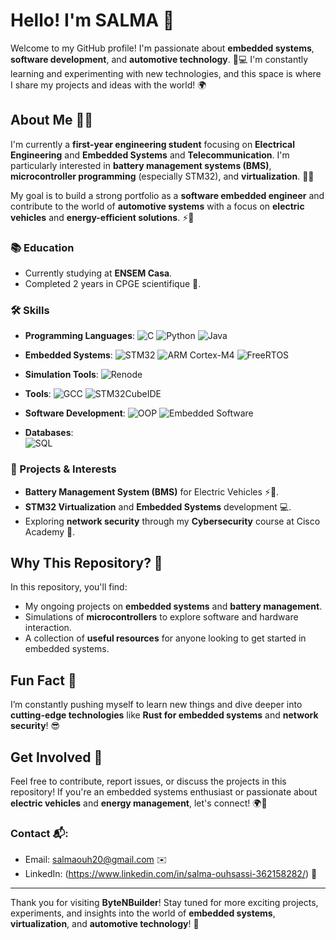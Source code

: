 # Hello! I'm SALMA 👋

Welcome to my GitHub profile! I'm passionate about **embedded systems**, **software development**, and **automotive technology**. 🚗💻 I'm constantly learning and experimenting with new technologies, and this space is where I share my projects and ideas with the world! 🌍

## About Me 👨‍💻

I'm currently a **first-year engineering student** focusing on **Electrical Engineering** and **Embedded Systems** and **Telecommunication**. I'm particularly interested in **battery management systems (BMS)**, **microcontroller programming** (especially STM32), and **virtualization**. 🔋✨ 

My goal is to build a strong portfolio as a **software embedded engineer** and contribute to the world of **automotive systems** with a focus on **electric vehicles** and **energy-efficient solutions**. ⚡🚗

### 📚 Education
- Currently studying at **ENSEM Casa**.
- Completed 2 years in CPGE scientifique 🏫.

### 🛠️ Skills

- **Programming Languages**: 
  ![C](https://img.shields.io/badge/-C-00599C?style=for-the-badge&logo=c&logoColor=white)
  ![Python](https://img.shields.io/badge/-Python-3776AB?style=for-the-badge&logo=python&logoColor=white)
  ![Java](https://img.shields.io/badge/-Java-007396?style=for-the-badge&logo=java&logoColor=white)
  
- **Embedded Systems**: 
  ![STM32](https://img.shields.io/badge/-STM32-0078D4?style=for-the-badge&logo=stm32&logoColor=white)
  ![ARM Cortex-M4](https://img.shields.io/badge/-ARM%20Cortex-M4-FF6F61?style=for-the-badge&logo=arm&logoColor=white)
  ![FreeRTOS](https://img.shields.io/badge/-FreeRTOS-32CD32?style=for-the-badge&logo=freertos&logoColor=white)
  
- **Simulation Tools**: 
  ![Renode](https://img.shields.io/badge/-Renode-1C7D85?style=for-the-badge&logo=renode&logoColor=white)

- **Tools**: 
  ![GCC](https://img.shields.io/badge/-GCC-A8B9CC?style=for-the-badge&logo=gcc&logoColor=white)
  ![STM32CubeIDE](https://img.shields.io/badge/-STM32CubeIDE-0068A4?style=for-the-badge&logo=stmicroelectronics&logoColor=white)

- **Software Development**: 
  ![OOP](https://img.shields.io/badge/-OOP-007396?style=for-the-badge&logo=java&logoColor=white)
  ![Embedded Software](https://img.shields.io/badge/-Embedded%20Software-003B5C?style=for-the-badge&logo=stm32&logoColor=white)

- **Databases**:  
  ![SQL](https://img.shields.io/badge/-SQL-4F5D73?style=for-the-badge&logo=sqlite&logoColor=white)


### 🔧 Projects & Interests
- **Battery Management System (BMS)** for Electric Vehicles ⚡🚗.
- **STM32 Virtualization** and **Embedded Systems** development 💻.
- Exploring **network security** through my **Cybersecurity** course at Cisco Academy 🔐.

## Why This Repository? 🤔

In this repository, you'll find:
- My ongoing projects on **embedded systems** and **battery management**.
- Simulations of **microcontrollers** to explore software and hardware interaction.
- A collection of **useful resources** for anyone looking to get started in embedded systems.

## Fun Fact 🤩

I’m constantly pushing myself to learn new things and dive deeper into **cutting-edge technologies** like **Rust for embedded systems** and **network security**! 😎


## Get Involved 🤝

Feel free to contribute, report issues, or discuss the projects in this repository! If you're an embedded systems enthusiast or passionate about **electric vehicles** and **energy management**, let's connect! 🌍💬

### Contact 📬:
- Email: salmaouh20@gmail.com ✉️
- LinkedIn: (https://www.linkedin.com/in/salma-ouhsassi-362158282/) 🔗

---

Thank you for visiting **ByteNBuilder**! Stay tuned for more exciting projects, experiments, and insights into the world of **embedded systems**, **virtualization**, and **automotive technology**! 🌟
